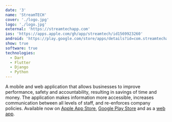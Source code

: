 ```yaml
---
date: '3'
name: 'StreamTECH'
cover: './logo.jpg'
logo: './logo.jpg'
external: 'https://streamtechapp.com'
ios: 'https://apps.apple.com/gh/app/streamtech/id1569923260'
android: 'https://play.google.com/store/apps/details?id=com.streamtechapp.app'
show: true
software: true
technologies:
  - Dart
  - Flutter
  - Django
  - Python
---
```


A mobile and web application that allows businesses to improve performance, safety and accountability, resulting in savings of time and money. The application makes information more accessible, increases communication between all levels of staff, and re-enforces company policies. Available now on [Apple App Store](https://apps.apple.com/gh/app/streamtech/id1569923260), [Google Play Store](https://play.google.com/store/apps/details?id=com.streamtechapp.app) and as a [web app](https://streamtechapp.com).
